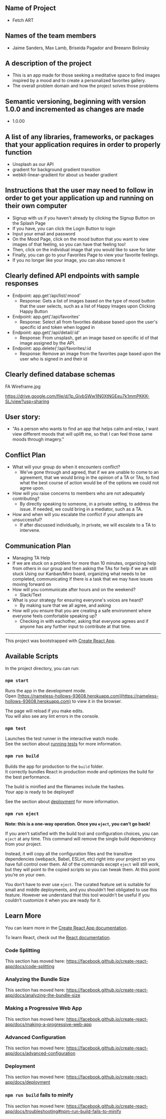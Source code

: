 ## Name of Project 
* Fetch ART

## Names of the team members
* Jaime Sanders, Max Lamb, Briseida Pagador and Breeann Bolinsky

## A description of the project
* This is an app made for those seeking a meditative space to find images inspired by a mood and to create a personalized favorites gallery.
* The overall problem domain and how the project solves those problems

## Semantic versioning, beginning with version 1.0.0 and incremented as changes are made
* 1.0.00

## A list of any libraries, frameworks, or packages that your application requires in order to properly function
* Unsplash as our API 
* gradient for background gradient transition
* webkit-linear-gradient for about us header gradient

 
## Instructions that the user may need to follow in order to get your application up and running on their own computer
* Signup with us if you haven't already by clicking the Signup Button on the Splash Page
* If you have, you can click the Login Button to login
* Input your email and password 
* On the Mood Page, click on the mood button that you want to view images of that feeling, so you can have that feeling too!
* Then, click on the individual image that you would like to save for later 
* Finally, you can go to your Favorites Page to view your favorite feelings. 
* If you no longer like your image, you can also remove it 

## Clearly defined API endpoints with sample responses
* Endpoint: app.get'/api/list/:mood'
    * Response: Gets a list of images based on the type of mood button that the user selects, such as a list of Happy Images upon Clicking Happy Button
* Endpoint: app.get('/api/favorites'
    * Response: Select all from favorites database based  upon the user's specific id and token when logged in
* Endpoint: app.get('/api/detail/:id'
    * Response: From unsplash, get an image based on specific id of that image assigned by the API. 
* Endpoint: app.delete('/api/favorites/:id
    * Response: Remove an image from the favorites page based upon the user who is signed in and their id 
 
## Clearly defined database schemas

FA Wireframe.jpg

https://drive.google.com/file/d/1p_GivbSWw1lN0XtNGEeu7k1mmPKKK-SL/view?usp=sharing

## User story: 
* "As a person who wants to find an app that helps calm and relax, I want view different moods that will uplift me, so that I can feel those same moods through imagery."

## Conflict Plan
* What will your group do when it encounters conflict?
    * We've gone through and agreed, that if we are unable to come to an agreement, that we would bring in the opinion of a TA or TAs, to find what the best course of action would be of the options we could not agree upon. 
* How will you raise concerns to members who are not adequately contributing?
    * By directly speaking to someone, in a private setting, to address the issue. If needed, we could bring in a mediator, such as a TA. 
* How and when will you escalate the conflict if your attempts are unsuccessful?
    * If after discussed individually, in private, we will escalate to a TA to intervene. 

## Communication Plan 
* Managing TA Help 
* If we are stuck on a problem for more than 10 minutes, organizing help from others in our group and then asking the TAs for help if we are still stuck
Using our Kanban/Miro board, organizing what needs to be completed, communicating if there is a task that we may have issues moving forward on 
* How will you communicate after hours and on the weekend?
    * Slack/Text
* What is your strategy for ensuring everyone's voices are heard?
    * By making sure that we all agree, and asking 
* How will you ensure that you are creating a safe environment where everyone feels comfortable speaking up?
    * Checking in with eachother, asking that everyone agrees and if anyone has any further input to contribute at that time. 


_______________

This project was bootstrapped with [Create React App](https://github.com/facebook/create-react-app).

## Available Scripts

In the project directory, you can run:

### `npm start`

Runs the app in the development mode.<br />
Open [https://nameless-hollows-93608.herokuapp.com](https://nameless-hollows-93608.herokuapp.com) to view it in the browser.

The page will reload if you make edits.<br />
You will also see any lint errors in the console.

### `npm test`

Launches the test runner in the interactive watch mode.<br />
See the section about [running tests](https://facebook.github.io/create-react-app/docs/running-tests) for more information.

### `npm run build`

Builds the app for production to the `build` folder.<br />
It correctly bundles React in production mode and optimizes the build for the best performance.

The build is minified and the filenames include the hashes.<br />
Your app is ready to be deployed!

See the section about [deployment](https://facebook.github.io/create-react-app/docs/deployment) for more information.

### `npm run eject`

**Note: this is a one-way operation. Once you `eject`, you can’t go back!**

If you aren’t satisfied with the build tool and configuration choices, you can `eject` at any time. This command will remove the single build dependency from your project.

Instead, it will copy all the configuration files and the transitive dependencies (webpack, Babel, ESLint, etc) right into your project so you have full control over them. All of the commands except `eject` will still work, but they will point to the copied scripts so you can tweak them. At this point you’re on your own.

You don’t have to ever use `eject`. The curated feature set is suitable for small and middle deployments, and you shouldn’t feel obligated to use this feature. However we understand that this tool wouldn’t be useful if you couldn’t customize it when you are ready for it.

## Learn More

You can learn more in the [Create React App documentation](https://facebook.github.io/create-react-app/docs/getting-started).

To learn React, check out the [React documentation](https://reactjs.org/).

### Code Splitting

This section has moved here: https://facebook.github.io/create-react-app/docs/code-splitting

### Analyzing the Bundle Size

This section has moved here: https://facebook.github.io/create-react-app/docs/analyzing-the-bundle-size

### Making a Progressive Web App

This section has moved here: https://facebook.github.io/create-react-app/docs/making-a-progressive-web-app

### Advanced Configuration

This section has moved here: https://facebook.github.io/create-react-app/docs/advanced-configuration

### Deployment

This section has moved here: https://facebook.github.io/create-react-app/docs/deployment

### `npm run build` fails to minify

This section has moved here: https://facebook.github.io/create-react-app/docs/troubleshooting#npm-run-build-fails-to-minify


